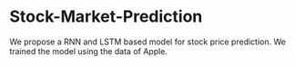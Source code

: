 # Stock-Market-Prediction
We propose a RNN and LSTM based model for stock price prediction. We trained the model using the data of Apple.
